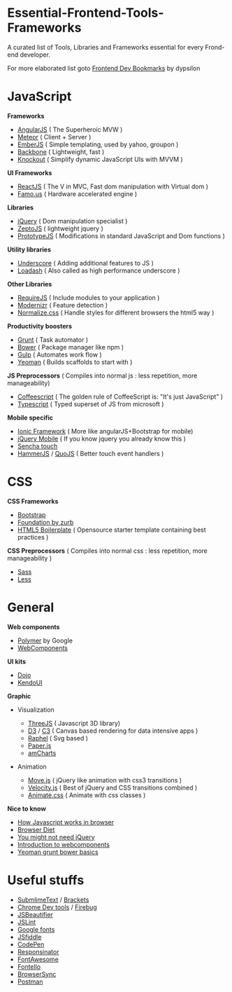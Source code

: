 # Essential-Frontend-Tools-Frameworks
A curated list of Tools, Libraries and Frameworks essential for every Frond-end developer.

For more elaborated list goto [Frontend Dev Bookmarks](https://github.com/dypsilon/frontend-dev-bookmarks) by dypsilon

# JavaScript


**Frameworks**

- [AngularJS](https://angularjs.org/) ( The Superheroic MVW )
- [Meteor](https://www.meteor.com/) ( Client + Server )
- [EmberJS](http://emberjs.com/) ( Simple templating, used by yahoo, groupon )
- [Backbone](http://backbonejs.org/) ( Lightweight, fast )
- [Knockout](http://knockoutjs.com/) ( Simplify dynamic JavaScript UIs with MVVM )


**UI Frameworks**

- [ReactJS](http://facebook.github.io/react/) ( The V in MVC, Fast dom manipulation with Virtual dom )
- [Famo.us](https://famo.us) ( Hardware accelerated engine )



**Libraries**

- [jQuery](http://jquery.com/) ( Dom manipulation specialist )
- [ZeptoJS](http://zeptojs.com/) ( lightweight jquery )
- [PrototypeJS](http://prototypejs.org/) ( Modifications in standard JavaScript and Dom functions )



**Utility libraries**

- [Underscore](http://underscorejs.org/) ( Adding additional features to JS )
- [Loadash](https://lodash.com/) ( Also called as high performance underscore )



**Other Libraries**

- [RequireJS](http://requirejs.org/) ( Include modules to your application )
- [Modernizr](http://modernizr.com/) ( Feature detection )
- [Normalize.css](http://necolas.github.io/normalize.css/) ( Handle styles for different browsers the html5 way )



**Productivity boosters**

- [Grunt](http://gruntjs.com/) ( Task automator )
- [Bower](http://bower.io/) ( Package manager like npm )
- [Gulp](http://gulpjs.com/ "new") ( Automates work flow )
- [Yeoman](http://yeoman.io/) ( Builds scaffolds to start with )

**JS Preprocessors** ( Compiles into normal js : less repetition, more manageability)

- [Coffeescript](http://coffeescript.org/) ( The golden rule of CoffeeScript is: "It's just JavaScript" )
- [Typescript](http://www.typescriptlang.org/) ( Typed superset of JS from microsoft )

**Mobile specific**

- [Ionic Framework](http://ionicframework.com/) ( More like angularJS+Bootstrap for mobile)
- [jQuery Mobile](http://jquerymobile.com/) ( If you know jquery you already know this ) 
- [Sencha touch](http://www.sencha.com/products/touch/)
- [HammerJS](http://hammerjs.github.io/) / [QuoJS](http://quojs.tapquo.com/) ( Better touch event handlers )



# CSS



**CSS Frameworks**

- [Bootstrap](http://getbootstrap.com/)
- [Foundation by zurb](http://foundation.zurb.com/)
- [HTML5 Boilerplate](https://html5boilerplate.com/) ( Opensource starter template containing best practices )



**CSS Preprocessors** ( Compiles into normal css : less repetition, more manageability )

- [Sass](http://sass-lang.com/)
- [Less](http://lesscss.org/)


# General

**Web components**

- [Polymer](https://www.polymer-project.org) by Google
- [WebComponents](http://www.webcomponents.org)


**UI kits**

- [Dojo](http://dojotoolkit.org/) 
- [KendoUI](http://www.telerik.com/kendo-ui) 



**Graphic**

- Visualization
  - [ThreeJS](http://threejs.org/) ( Javascript 3D library)
  - [D3](http://d3js.org/) / [C3](http://c3js.org/) ( Canvas based rendering for data intensive apps )
  - [Raphel](http://raphaeljs.com/) ( Svg based )
  - [Paper.js](http://paperjs.org/)
  - [amCharts](http://www.amcharts.com/)

- Animation
  - [Move.js](http://visionmedia.github.io/move.js/) ( jQuery like animation with css3 transitions )
  - [Velocity.js](http://julian.com/research/velocity/) ( Best of jQuery and CSS transitions combined )
  - [Animate.css](http://daneden.github.io/animate.css/) ( Animate with css classes )

**Nice to know**
  - [How Javascript works in browser](https://www.youtube.com/watch?v=8aGhZQkoFbQ)
  - [Browser Diet](http://browserdiet.com/en/)
  - [You might not need jQuery](http://youmightnotneedjquery.com/)
  - [Introduction to webcomponents](https://www.youtube.com/watch?v=fqULJBBEVQE)
  - [Yeoman grunt bower basics](https://www.youtube.com/watch?v=gKiaLSJW5xI)

# Useful stuffs
- [SubmlimeText](http://www.sublimetext.com/) / [Brackets](http://brackets.io/)
- [Chrome Dev tools](https://developer.chrome.com/devtools) / [Firebug](https://addons.mozilla.org/en-us/firefox/addon/firebug/)
- [JSBeautifier](http://www.jsbeautifier.com)
- [JSLint](http://www.jslint.com)
- [Google fonts](http://www.google.com/fonts/)
- [JSfiddle](https://jsfiddle.net/)
- [CodePen](http://codepen.io/)
- [Responsinator](http://www.responsinator.com/)
- [FontAwesome](http://fortawesome.github.io/Font-Awesome/)
- [Fontello](http://fontello.com/)
- [BrowserSync](http://www.browsersync.io/)
- [Postman](http://www.getpostman.com/)
